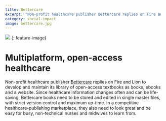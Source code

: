 ```yaml
---
title: Bettercare
excerpt: "Non-profit healthcare publisher Bettercare replies on Fire and Lion to develop and maintain its library of  open-access textbooks as books, ebooks and a website."
category: social-impact
image: bettercare.jpg
---
```


![](../images/bettercare.jpg)
{:.feature-image}

# Multiplatform, open-access healthcare

Non-profit healthcare publisher [Bettercare](http://bettercare.co.za) replies on Fire and Lion to develop and maintain its library of  open-access textbooks as books, ebooks and a website. Since healthcare information changes often and can be life-saving, Bettercare books need to be stored and edited in single master files, with strict version control and maximum up-time. In a competitive healthcare-publishing marketplace, they also need to look great and be easy for busy, non-technical nurses and midwives to learn from.